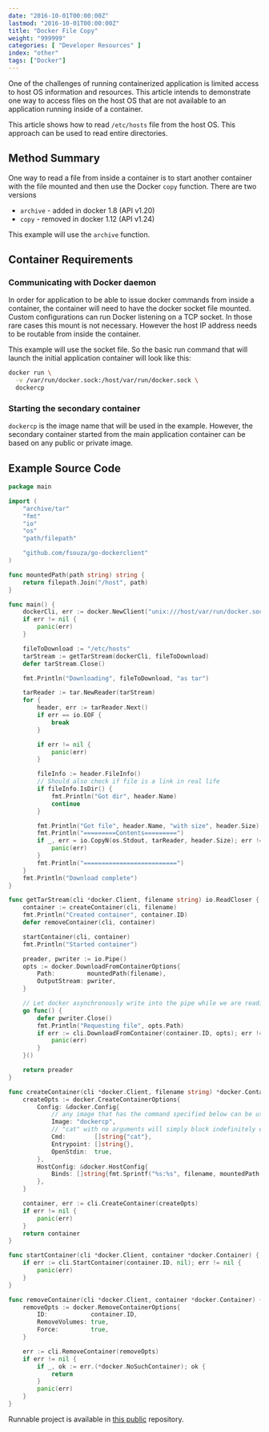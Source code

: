 ```yaml
---
date: "2016-10-01T00:00:00Z"
lastmod: "2016-10-01T00:00:00Z"
title: "Docker File Copy"
weight: "999999"
categories: [ "Developer Resources" ]
index: "other"
tags: ["Docker"]
---
```


One of the challenges of running containerized application is limited access to host OS information and resources.  This article intends to demonstrate one way to access files on the host OS that are not available to an application running inside of a container.

This article shows how to read `/etc/hosts` file from the host OS.   This approach can be used to read entire directories.

## Method Summary

One way to read a file from inside a container is to start another container with the file mounted and then use the Docker `copy` function.  There are two versions

* `archive` - added in docker 1.8 (API v1.20)
* `copy` - removed in docker 1.12 (API v1.24)

This example will use the `archive` function.

## Container Requirements

### Communicating with Docker daemon

In order for application to be able to issue docker commands from inside a container, the container will need to have the docker socket file mounted. Custom configurations can run Docker listening on a TCP socket. In those rare cases this mount is not necessary. However the host IP address needs to be routable from inside the container.

This example will use the socket file.  So the basic run command that will launch the initial application container will look like this:

```bash
docker run \
  -v /var/run/docker.sock:/host/var/run/docker.sock \
  dockercp
```

### Starting the secondary container

`dockercp` is the image name that will be used in the example.  However, the secondary container started from the main application container can be based on any public or private image.

## Example Source Code

```go
package main

import (
	"archive/tar"
	"fmt"
	"io"
	"os"
	"path/filepath"

	"github.com/fsouza/go-dockerclient"
)

func mountedPath(path string) string {
	return filepath.Join("/host", path)
}

func main() {
	dockerCli, err := docker.NewClient("unix:///host/var/run/docker.sock")
	if err != nil {
		panic(err)
	}

	fileToDownload := "/etc/hosts"
	tarStream := getTarStream(dockerCli, fileToDownload)
	defer tarStream.Close()

	fmt.Println("Downloading", fileToDownload, "as tar")

	tarReader := tar.NewReader(tarStream)
	for {
		header, err := tarReader.Next()
		if err == io.EOF {
			break
		}

		if err != nil {
			panic(err)
		}

		fileInfo := header.FileInfo()
		// Should also check if file is a link in real life
		if fileInfo.IsDir() {
			fmt.Println("Got dir", header.Name)
			continue
		}

		fmt.Println("Got file", header.Name, "with size", header.Size)
		fmt.Println("=========Contents=========")
		if _, err = io.CopyN(os.Stdout, tarReader, header.Size); err != nil {
			panic(err)
		}
		fmt.Println("==========================")
	}
	fmt.Println("Download complete")
}

func getTarStream(cli *docker.Client, filename string) io.ReadCloser {
	container := createContainer(cli, filename)
	fmt.Println("Created container", container.ID)
	defer removeContainer(cli, container)

	startContainer(cli, container)
	fmt.Println("Started container")

	preader, pwriter := io.Pipe()
	opts := docker.DownloadFromContainerOptions{
		Path:         mountedPath(filename),
		OutputStream: pwriter,
	}

	// Let docker asynchronously write into the pipe while we are reading it on the other end
	go func() {
		defer pwriter.Close()
		fmt.Println("Requesting file", opts.Path)
		if err := cli.DownloadFromContainer(container.ID, opts); err != nil {
			panic(err)
		}
	}()

	return preader
}

func createContainer(cli *docker.Client, filename string) *docker.Container {
	createOpts := docker.CreateContainerOptions{
		Config: &docker.Config{
			// any image that has the command specified below can be used
			Image: "dockercp",
			// "cat" with no arguments will simply block indefinitely ensuring that the container does not terminate.
			Cmd:        []string{"cat"},
			Entrypoint: []string{},
			OpenStdin:  true,
		},
		HostConfig: &docker.HostConfig{
			Binds: []string{fmt.Sprintf("%s:%s", filename, mountedPath(filename))},
		},
	}

	container, err := cli.CreateContainer(createOpts)
	if err != nil {
		panic(err)
	}
	return container
}

func startContainer(cli *docker.Client, container *docker.Container) {
	if err := cli.StartContainer(container.ID, nil); err != nil {
		panic(err)
	}
}

func removeContainer(cli *docker.Client, container *docker.Container) {
	removeOpts := docker.RemoveContainerOptions{
		ID:            container.ID,
		RemoveVolumes: true,
		Force:         true,
	}

	err := cli.RemoveContainer(removeOpts)
	if err != nil {
		if _, ok := err.(*docker.NoSuchContainer); ok {
			return
		}
		panic(err)
	}
}
```

Runnable project is available in [this public](https://github.com/replicatedcom/example-dockercp) repository.
